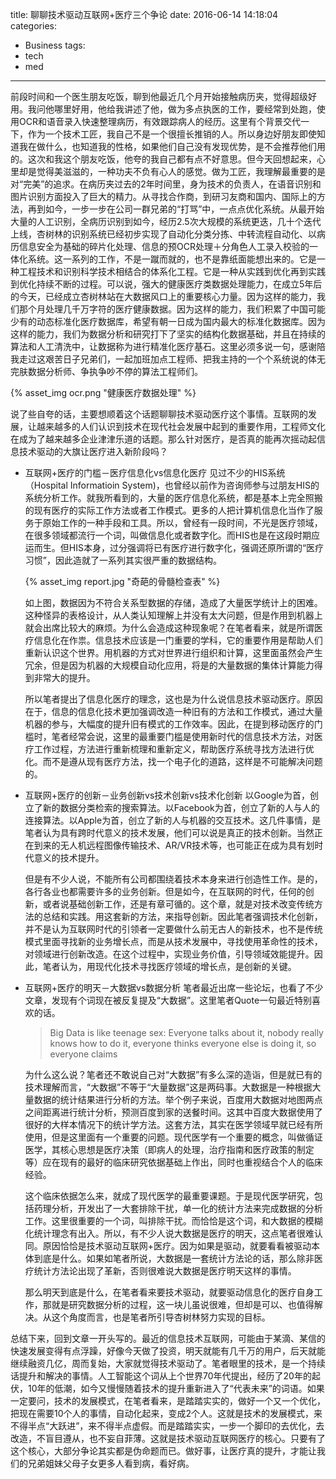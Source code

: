 title: 聊聊技术驱动互联网+医疗三个争论
date: 2016-06-14 14:18:04
categories:
- Business
tags:
- tech
- med
---

前段时间和一个医生朋友吃饭，聊到他最近几个月开始接触病历夹，觉得超级好用。我问他哪里好用，他给我讲述了他，做为多点执医的工作，要经常到处跑，使用OCR和语音录入快速整理病历，有效跟踪病人的经历。这里有个背景交代一下，作为一个技术工匠，我自己不是一个很擅长推销的人。所以身边好朋友即使知道我在做什么，也知道我的性格，如果他们自己没有发现优势，是不会推荐他们用的。这次和我这个朋友吃饭，他夸的我自己都有点不好意思。但今天回想起来，心里却是觉得美滋滋的，一种功夫不负有心人的感觉。做为工匠，我理解最重要的是对“完美”的追求。在病历夹过去的2年时间里，身为技术的负责人，在语音识别和图片识别方面投入了巨大的精力。从寻找合作商，到研习友商和国内、国际上的方法，再到如今，一步一步在公司一群兄弟的“打骂”中，一点点优化系统。从最开始大量的人工识别，全病历识别到如今，经历2.5次大规模的系统更迭，几十个迭代上线，杏树林的识别系统已经初步实现了自动化分类分拣、中转流程自动化、以病历信息安全为基础的碎片化处理、信息的预OCR处理＋分角色人工录入校验的一体化系统。这一系列的工作，不是一蹴而就的，也不是靠纸面能想出来的。它是一种工程技术和识别科学技术相结合的体系化工程。它是一种从实践到优化再到实践到优化持续不断的过程。可以说，强大的健康医疗类数据处理能力，在成立5年后的今天，已经成立杏树林站在大数据风口上的重要核心力量。因为这样的能力，我们那个月处理几千万字符的医疗健康数据。因为这样的能力，我们积累了中国可能少有的动态标准化医疗数据库，希望有朝一日成为国内最大的标准化数据库。因为这样的能力，我们为数据分析和研究打下了坚实的结构化数据基础，并且在持续的算法和人工清洗中，让数据称为进行精准化医疗基石。这里必须多说一句，感谢陪我走过这艰苦日子兄弟们，一起加班加点工程师、把我主持的一个个系统说的体无完肤数据分析师、争执争吵不停的算法工程师们。

{% asset_img ocr.png "健康医疗数据处理" %}

说了些自夸的话，主要想顺着这个话题聊聊技术驱动医疗这个事情。互联网的发展，让越来越多的人们认识到技术在现代社会发展中起到的重要作用，工程师文化在成为了越来越多企业津津乐道的话题。那么针对医疗，是否真的能再次摇动起信息技术驱动的大旗让医疗进入新阶段吗？

+	互联网+医疗的门槛－医疗信息化vs信息化医疗
	见过不少的HIS系统（Hospital Informatioin System)，也曾经以前作为咨询师参与过朋友HIS的系统分析工作。就我所看到的，大量的医疗信息化系统，都是基本上完全照搬的现有医疗的实际工作方法或者工作模式。更多的人把计算机信息化当作了服务于原始工作的一种手段和工具。所以，曾经有一段时间，不光是医疗领域，在很多领域都流行一个词，叫做信息化或者数字化。而HIS也是在这段时期应运而生。但HIS本身，过分强调将已有医疗进行数字化，强调还原所谓的“医疗习惯”，因此造就了一系列其实很严重的数据结构。
	
	{% asset_img report.jpg "奇葩的骨髓检查表" %}
	
	如上图，数据因为不符合关系型数据的存储，造成了大量医学统计上的困难。这种怪异的表格设计，从人类认知理解上并没有太大问题，但是作用到机器上就会出席比较大的麻烦。为什么会造成这种现象呢？在笔者看来，就是所谓医疗信息化在作祟。信息技术应该是一门重要的学科，它的重要作用是帮助人们重新认识这个世界。用机器的方式对世界进行组织和计算，这里面虽然会产生冗余，但是因为机器的大规模自动化应用，将是的大量数据的集体计算能力得到非常大的提升。
	
	所以笔者提出了信息化医疗的理念，这也是为什么说信息技术驱动医疗。原因在于，信息的信息化技术更加强调改造一种旧有的方法和工作模式，通过大量机器的参与，大幅度的提升旧有模式的工作效率。因此，在提到移动医疗的门槛时，笔者经常会说，这里的最重要门槛是使用新时代的信息技术方法，对医疗工作过程，方法进行重新梳理和重新定义，帮助医疗系统寻找方法进行优化。而不是遵从现有医疗方法，找一个电子化的道路，这样是不可能解决问题的。

+	互联网+医疗的创新－业务创新vs技术创新vs技术化创新
	以Google为首，创立了新的数据分类检索的搜索算法。以Facebook为首，创立了新的人与人的连接算法。以Apple为首，创立了新的人与机器的交互技术。这几件事情，是笔者认为具有跨时代意义的技术发展，他们可以说是真正的技术创新。当然正在到来的无人机远程图像传输技术、AR/VR技术等，也可能正在成为具有划时代意义的技术提升。
	
	但是有不少人说，不能所有公司都围绕着技术本身来进行创造性工作。是的，各行各业也都需要许多的业务创新。但是如今，在互联网的时代，任何的创新，或者说基础创新工作，还是有章可循的。这个章，就是对技术改变传统方法的总结和实践。用这套新的方法，来指导创新。因此笔者强调技术化创新，并不是认为互联网时代的引领者一定要做什么前无古人的新技术，也不是传统模式里面寻找新的业务增长点，而是从技术发展中，寻找使用革命性的技术，对领域进行创新改造。在这个过程中，实现业务价值，引导领域效能提升。因此，笔者认为，用现代化技术寻找医疗领域的增长点，是创新的关键。

+	互联网+医疗的明天－大数据vs数据分析
	笔者最近出席一些论坛，也看了不少文章，发现有个词现在被反复提及“大数据”。这里笔者Quote一句最近特别喜欢的话。
	
	>Big Data is like teenage sex: 
	>Everyone talks about it, nobody really knows how to do it, 
	>everyone thinks everyone else is doing it, so everyone claims 
	
	为什么这么说？笔者还不敢说自己对“大数据”有多么深的造诣，但是就已有的技术理解而言，“大数据”不等于“大量数据”这是两码事。大数据是一种根据大量数据的统计结果进行分析的方法。举个例子来说，百度用大数据对地图两点之间距离进行统计分析，预测百度到家的送餐时间。这其中百度大数据使用了很好的大样本情况下的统计学方法。这套方法，其实在医学领域早就已经有所使用，但是这里面有一个重要的问题。现代医学有一个重要的概念，叫做循证医学，其核心思想是医疗决策（即病人的处理，治疗指南和医疗政策的制定等）应在现有的最好的临床研究依据基础上作出，同时也重视结合个人的临床经验。
	
	这个临床依据怎么来，就成了现代医学的最重要课题。于是现代医学研究，包括药理分析，开发出了一大套排除干扰，单一化的统计方法来完成数据的分析工作。这里很重要的一个词，叫排除干扰。而恰恰是这个词，和大数据的模糊化统计理念有出入。所以，有不少人说大数据是医疗的明天，这点笔者很难认同。原因恰恰是技术驱动互联网+医疗。因为如果是驱动，就要看看被驱动本体到底是什么。如果如笔者所说，大数据是一套统计方法论的话，那么除非医疗统计方法论出现了革新，否则很难说大数据是医疗明天这样的事情。
	
	那么明天到底是什么，在笔者看来要技术驱动，就要驱动信息化的医疗自身工作，那就是研究数据分析的过程，这一块儿虽说很难，但却是可以、也值得解决。从这个角度而言，也是笔者所引导杏树林努力实现的目标。
	

总结下来，回到文章一开头写的。最近的信息技术互联网，可能由于某滴、某信的快速发展变得有点浮躁，好像今天做了投资，明天就能有几千万的用户，后天就能继续融资几亿，周而复始，大家就觉得技术驱动了。笔者眼里的技术，是一个持续话提升和解决的事情。人工智能这个词从上个世界70年代提出，经历了20年的起伏，10年的低潮，如今又慢慢随着技术的提升重新进入了“代表未来”的词语。如果一定要问，技术的发展模式，在笔者看来，是踏踏实实的，做好一个又一个优化，把现在需要10个人的事情，自动化起来，变成2个人。这就是技术的发展模式，来不得半点“大跃进”，来不得半点虚假。而是踏踏实实，一步一个脚印的去优化，去改造，不盲目遵从，也不妄自菲薄。这就是技术驱动互联网医疗的核心。只要有了这个核心，大部分争论其实都是伪命题而已。做好事，让医疗真的提升，才能让我们的兄弟姐妹父母子女更多人看到病，看好病。